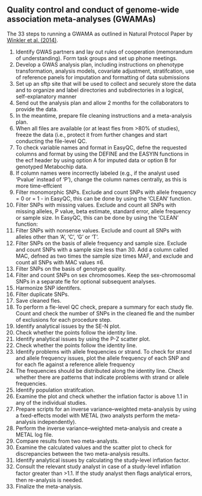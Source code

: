 ## Quality control and conduct of genome-wide association meta-analyses (GWAMAs)

The 33 steps to running a GWAMA as outlined in Natural Protocol Paper by [Winkler et al. (2014)](http://www.nature.com/nprot/journal/v9/n5/abs/nprot.2014.071.html?message-global=remove).

1. Identify GWAS partners and lay out rules of cooperation (memorandum of understanding). Form task groups and set up phone meetings.
2. Develop a GWAS analysis plan, including instructions on phenotype transformation, analysis models, covariate adjustment, stratifcation, use of reference panels for imputation and formatting of data submissions
3. Set up an sftp site that will be used to collect and securely store the data and to organize and label directories and subdirectories in a logical, self-explanatory manner
4. Send out the analysis plan and allow 2 months for the collaborators to provide the data.
5. In the meantime, prepare file cleaning instructions and a meta-analysis plan.
6. When all files are available (or at least fles from >80\% of studies), freeze the data (i.e., protect it from further changes and start conducting the file-level QC.
7. To check variable names and format in EasyQC, defne the requested columns and format by using the DEFINE and the EASYIN functions in the ecf header by using option A for imputed data or option B for genotyped Metabochip data.
8. If column names were incorrectly labeled (e.g., if the analyst used ‘Pvalue’ instead of ‘P’), change the column names centrally, as this is more time-effcient
9. Filter monomorphic SNPs. Exclude and count SNPs with allele frequency = 0 or = 1 - in EasyQC, this can be done by using the ‘CLEAN’ function.
10. Filter SNPs with missing values. Exclude and count all SNPs with missing alleles, P value, beta estimate, standard error, allele frequency or sample size. In EasyQC, this can be done by using the ‘CLEAN’ function:
11. Filter SNPs with nonsense values. Exclude and count all SNPs with alleles other than ‘A’, ‘C’, ‘G’ or ‘T’.
12. Filter SNPs on the basis of allele frequency and sample size. Exclude and count SNPs with a sample size less than 30. Add a column called MAC, defned as two times the sample size times MAF, and exclude and count all SNPs with MAC values ≤6.
13. Filter SNPs on the basis of genotype quality.
14. Filter and count SNPs on sex chromosomes. Keep the sex-chromosomal SNPs in a separate fle for optional subsequent analyses. 
15. Harmonize SNP identifers.
16. Filter duplicate SNPs.
17. Save cleaned fles.
18. To perform a fle-level QC check, prepare a summary for each study fle. Count and check the number of SNPs in the cleaned fle and the number of exclusions for each procedure step.
19. Identify analytical issues by the SE-N plot.
20. Check whether the points follow the identity line.
21. Identify analytical issues by using the P-Z scatter plot. 
22. Check whether the points follow the identity line.
23. Identify problems with allele frequencies or strand. To check for strand and allele frequency issues, plot the allele frequency of each SNP and for each fle against a reference allele frequency
24. The frequencies should be distributed along the identity line. Check whether there are patterns  that indicate problems with strand or allele frequencies.
25. Identify population stratifcation.
26. Examine the plot and check whether the inflation factor is above 1.1 in any of the individual studies.
27. Prepare scripts for an inverse variance–weighted meta-analysis by using a fxed-effects model with METAL (two analysts perform the meta-analysis independently).
28. Perform the inverse variance–weighted meta-analysis and create a METAL log file.
29. Compare results from two meta-analysts.
30. Examine the calculated values and the scatter plot to check for discrepancies between the two meta-analysis results.
31. Identify analytical issues by calculating the study-level inflation factor.
32. Consult the relevant study analyst in case of a study-level inflation factor greater than >1.1. If the study analyst then ﬂags analytical errors, then re-analysis is needed.
33. Finalize the meta-analysis. 
